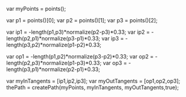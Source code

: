 var myPoints = points();

var p1 = points()[0];
var p2 = points()[1];
var p3 = points()[2];

var ip1 = -length(p1,p3)*normalize(p2-p3)*0.33;
var ip2 = -length(p2,p1)*normalize(p3-p1)*0.33;
var ip3 = -length(p3,p2)*normalize(p1-p2)*0.33;

var op1 = -length(p1,p2)*normalize(p3-p2)*0.33;
var op2 = -length(p2,p3)*normalize(p1-p3)*0.33;
var op3 = -length(p3,p1)*normalize(p2-p1)*0.33;

var myInTangents = [ip1,ip2,ip3];
var myOutTangents = [op1,op2,op3];
thePath = createPath(myPoints, myInTangents, myOutTangents,true);

